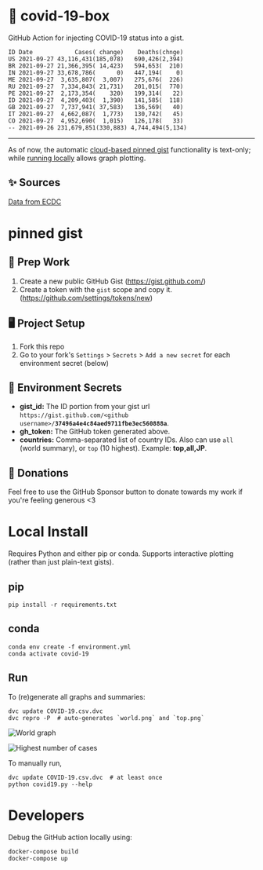 # 🏥 covid-19-box

GitHub Action for injecting COVID-19 status into a gist.

```
ID Date            Cases( change)    Deaths(chnge)
US 2021-09-27 43,116,431(185,078)   690,426(2,394)
BR 2021-09-27 21,366,395( 14,423)   594,653(  210)
IN 2021-09-27 33,678,786(      0)   447,194(    0)
ME 2021-09-27  3,635,807(  3,007)   275,676(  226)
RU 2021-09-27  7,334,843( 21,731)   201,015(  770)
PE 2021-09-27  2,173,354(    320)   199,314(   22)
ID 2021-09-27  4,209,403(  1,390)   141,585(  118)
GB 2021-09-27  7,737,941( 37,583)   136,569(   40)
IT 2021-09-27  4,662,087(  1,773)   130,742(   45)
CO 2021-09-27  4,952,690(  1,015)   126,178(   33)
-- 2021-09-26 231,679,851(330,883) 4,744,494(5,134)
```

---

As of now, the automatic [cloud-based pinned gist](#pinned-gist) functionality is text-only;
while [running locally](#local-install) allows graph plotting.

## ✨ Sources

[Data from ECDC](https://www.ecdc.europa.eu/en/publications-data/download-todays-data-geographic-distribution-covid-19-cases-worldwide)

# pinned gist

## 🎒 Prep Work
1. Create a new public GitHub Gist (https://gist.github.com/)
1. Create a token with the `gist` scope and copy it. (https://github.com/settings/tokens/new)

## 🖥 Project Setup
1. Fork this repo
1. Go to your fork's `Settings` > `Secrets` > `Add a new secret` for each environment secret (below)

## 🤫 Environment Secrets
- **gist_id:** The ID portion from your gist url `https://gist.github.com/<github username>/`**`37496a4e4c84aed9711fbe3ec560888a`**.
- **gh_token:** The GitHub token generated above.
- **countries:** Comma-separated list of country IDs. Also can use `all` (world summary), or `top` (10 highest). Example: **top,all,JP**.

## 💸 Donations

Feel free to use the GitHub Sponsor button to donate towards my work if you're feeling generous <3

# Local Install

Requires Python and either pip or conda. Supports interactive plotting (rather than just plain-text gists).

## pip

```
pip install -r requirements.txt
```

## conda

```
conda env create -f environment.yml
conda activate covid-19
```

## Run

To (re)generate all graphs and summaries:

```
dvc update COVID-19.csv.dvc
dvc repro -P  # auto-generates `world.png` and `top.png`
```

![World graph](world.png)

![Highest number of cases](top.png)

To manually run,

```
dvc update COVID-19.csv.dvc  # at least once
python covid19.py --help
```

# Developers

Debug the GitHub action locally using:

```
docker-compose build
docker-compose up
```
